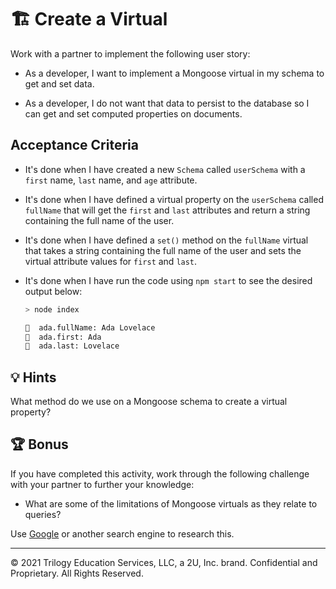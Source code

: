 # 🏗️ Create a Virtual

Work with a partner to implement the following user story:

* As a developer, I want to implement a Mongoose virtual in my schema to get and set data. 

* As a developer, I do not want that data to persist to the database so I can get and set computed properties on documents.

## Acceptance Criteria

* It's done when I have created a new `Schema` called `userSchema` with a `first` name, `last` name, and `age` attribute.

* It's done when I have defined a virtual property on the `userSchema` called `fullName` that will get the `first` and `last` attributes and return a string containing the full name of the user.

* It's done when I have defined a `set()` method on the `fullName` virtual that takes a string containing the full name of the user and sets the virtual attribute values for `first` and `last`.

* It's done when I have run the code using `npm start` to see the desired output below:

    ```sh
    > node index

    🚀  ada.fullName: Ada Lovelace
    🚀  ada.first: Ada
    🚀  ada.last: Lovelace
    ```

## 💡 Hints

What method do we use on a Mongoose schema to create a virtual property?

## 🏆 Bonus

If you have completed this activity, work through the following challenge with your partner to further your knowledge:

* What are some of the limitations of Mongoose virtuals as they relate to queries?

Use [Google](https://www.google.com) or another search engine to research this.

---
© 2021 Trilogy Education Services, LLC, a 2U, Inc. brand. Confidential and Proprietary. All Rights Reserved.
